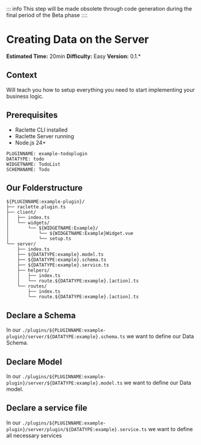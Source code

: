 <!--@include: ../wip.md-->

::: info
This step will be made obsolete through code generation during the final period of the Beta phase
::::

# Creating Data on the Server

**Estimated Time:** 20min
**Difficulty:** Easy
**Version:** 0.1.\*

## Context

Will teach you how to setup everything you need to start implementing your business logic.

## Prerequisites

- Raclette CLI installed
- Raclette Server running
- Node.js 24+

```variables-hide-table
PLUGINNAME: example-todoplugin
DATATYPE: todo
WIDGETNAME: TodoList
SCHEMANAME: Todo
```

## Our Folderstructure

```
${PLUGINNAME:example-plugin}/
├── raclette.plugin.ts
├── client/
│   ├── index.ts
│   └── widgets/
│       └── ${WIDGETNAME:Example}/
│           └── ${WIDGETNAME:Example}Widget.vue
│           └── setup.ts
└── server/
    ├── index.ts
    ├── ${DATATYPE:example}.model.ts
    ├── ${DATATYPE:example}.schema.ts
    ├── ${DATATYPE:example}.service.ts
    ├── helpers/
    │   ├── index.ts
    │   └── route.${DATATYPE:example}.[action].ts
    └── routes/
        ├── index.ts
        └── route.${DATATYPE:example}.[action].ts

```

## Declare a Schema

In our `./plugins/${PLUGINNAME:example-plugin}/server/${DATATYPE:example}.schema.ts` we want to define our Data Schema.

<!--@include: ../cooking-steps/server/plugin/schema.md-->

## Declare Model

In our `./plugins/${PLUGINNAME:example-plugin}/server/${DATATYPE:example}.model.ts` we want to define our Data model.

<!--@include: ../cooking-steps/server/plugin/model.md-->

## Declare a service file

In our `./plugins/${PLUGINNAME:example-plugin}/server/plugin/${DATATYPE:example}.service.ts` we want to define all necessary services

<!--@include: ../cooking-steps/server/plugin/service.md-->
